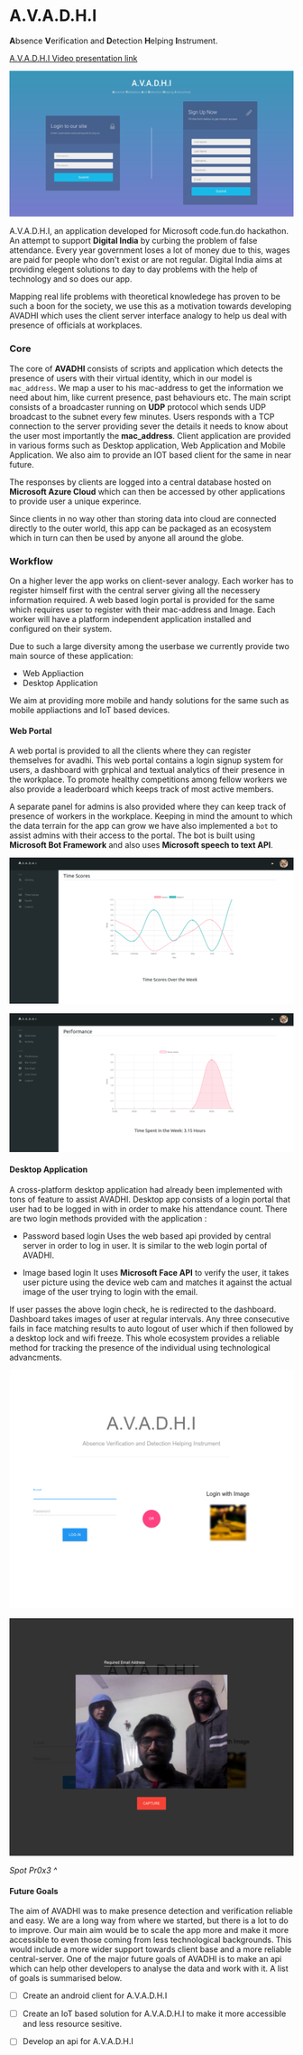 # A.V.A.D.H.I

**A**bsence **V**erification and **D**etection **H**elping **I**nstrument.

[A.V.A.D.H.I Video presentation link](https://www.youtube.com/watch?v=YWZpV6OOou0)

![Avadhi](assets/login_welcome.png)


A.V.A.D.H.I, an application developed for Microsoft code.fun.do hackathon. An attempt to support **Digital India** by curbing the problem of false attendance. Every year government loses a lot of money due to this, wages are paid for people who don't exist or are not regular. Digital India aims at providing elegent solutions to day to day problems with the help of technology and so does our app.

Mapping real life problems with theoretical knowledege has proven to be such a boon for the society, we use this as a motivation towards developing AVADHI which uses the client server interface analogy to help us deal with presence of officials at workplaces.

### Core


The core of **AVADHI** consists of scripts and application which detects the presence of users with their virtual identity, which in our model is `mac_address`. We map a user to his mac-address to get the information we need about him, like current presence, past behaviours etc. The main script consists of a broadcaster running on **UDP** protocol which sends UDP broadcast to the subnet every few minutes. Users responds with a TCP connection to the server providing sever the details it needs to know about the user most importantly the **mac_address**. Client application are provided in various forms such as Desktop application, Web Application and Mobile Application. We also aim to provide an IOT based client for the same in near future.

The responses by clients are logged into a central database hosted on **Microsoft Azure Cloud** which can then be accessed by other applications to provide user a unique experince.

Since clients in no way other than storing data into cloud are connected directly to the outer world, this app can be packaged as an ecosystem which in turn can then be used by anyone all around the globe.

### Workflow

On a higher lever the app works on client-sever analogy. Each worker has to register himself first with the central server giving all the necessery information required. A web based login portal is provided for the same which requires user to register with their mac-address and Image. Each worker will have a platform independent application installed and configured on their system.

Due to such a large diversity among the userbase we currently provide two main source of these application:

* Web Appliaction
* Desktop Application

We aim at providing more mobile and handy solutions for the same such as mobile appliactions and IoT based devices.

#### Web Portal

A web portal is provided to all the clients where they can register themselves for avadhi. This web portal contains a login signup system for users, a dashboard with grphical and textual analytics of their presence in the workplace. To promote healthy competitions among fellow workers we also provide a leaderboard which keeps track of most active members.

A separate panel for admins is also provided where they can keep track of presence of workers in the workplace. Keeping in mind the amount to which the data terrain for the app can grow we have also implemented a `bot` to assist admins with their access to the portal. The bot is built using **Microsoft Bot Framework** and also uses **Microsoft speech to text API**.

![Admin charts](assets/admin_chart.png)

![Curve charts](assets/curve_chart.png)

#### Desktop Application

A cross-platform desktop application had already been implemented with tons of feature to assist AVADHI. Desktop app consists of a login portal that user had to be logged in with in order to make his attendance count. There are two login methods provided with the application :

* Password based login
	Uses the web based api provided by central server in order to log in user. It is similar to the web login portal of AVADHI.

* Image based login
	It uses **Microsoft Face API** to verify the user, it takes user picture using the device web cam and matches it against the actual image of the user trying to login with the email.


If user passes the above login check, he is redirected to the dashboard. Dashboard takes images of user at regular intervals. Any three consecutive fails in face matching results to auto logout of user which if then followed by a desktop lock and wifi freeze. This whole ecosystem provides a reliable method for tracking the presence of the individual using technological advancments.

![Desktop application](assets/desktop_app.png)

![Pr0x3 Members](assets/pr0x3.png)

_Spot Pr0x3 ^_


#### Future Goals

The aim of AVADHI was to make presence detection and verification reliable and easy. We are a long way from where we started, but there is a lot to do to improve. Our main aim would be to scale the app more and make it more accessible to even those coming from less technological backgrounds. This would include a more wider support towards client base and a more reliable central-server. One of the major future goals of AVADHI is to make an api which can help other developers to analyse the data and work with it. A list of goals is summarised below.

- [ ] Create an android client for A.V.A.D.H.I

- [ ] Create an IoT based solution for A.V.A.D.H.I to make it more accessible and less resource sesitive.

- [ ] Develop an api for A.V.A.D.H.I


